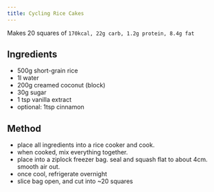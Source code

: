 ```yaml
---
title: Cycling Rice Cakes
---
```


Makes 20 squares of `170kcal, 22g carb, 1.2g protein, 8.4g fat`

## Ingredients

-   500g short-grain rice
-   1l water
-   200g creamed coconut (block)
-   30g sugar
-   1 tsp vanilla extract
-   optional: 1tsp cinnamon

## Method

-   place all ingredients into a rice cooker and cook.
-   when cooked, mix everything together.
-   place into a ziplock freezer bag. seal and squash flat to about 4cm. smooth air out.
-   once cool, refrigerate overnight
-   slice bag open, and cut into \~20 squares
